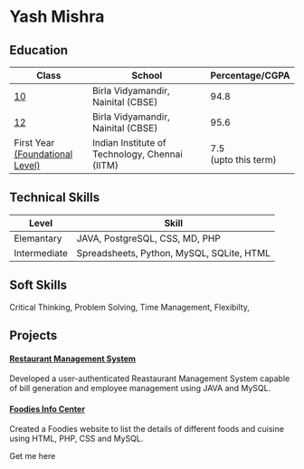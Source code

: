 <!--portfolio-->




# Yash Mishra
## Education

| Class 	| School 		| Percentage/CGPA 	|
|---	|---	|---	|
| [10](/ihtml/1.html) 	| Birla Vidyamandir, Nainital (CBSE) 	 	| 94.8 	| 
| [12](/ihtml/12.html) 	| Birla Vidyamandir, Nainital (CBSE) 	 	| 95.6 	| 
| First Year<br>[(Foundational Level)](/ihtml/fl.html) 	| Indian Institute of Technology, Chennai (IITM) 	| 7.5<br>(upto this term) 	|

## Technical Skills

| Level         | Skill |
|---------------|-------|
| Elemantary    |JAVA, PostgreSQL, CSS, MD, PHP  |
| Intermediate  |Spreadsheets, Python, MySQL, SQLite, HTML |


## Soft Skills
Critical Thinking, Problem Solving, Time Management, Flexibilty,

## Projects

#### [Restaurant Management System]()
Developed a user-authenticated Reastaurant Management System capable of bill generation and employee management using JAVA and MySQL.
#### [Foodies Info Center]()
Created a Foodies website to list the details of different foods and cuisine
using HTML, PHP, CSS and MySQL.


<!-- Social Icons -->
<meta name="viewport" content="width=device-width, initial-scale=1">
<link rel="stylesheet" href="https://cdnjs.cloudflare.com/ajax/libs/font-awesome/4.7.0/css/font-awesome.min.css">
Get me here <a href="www.linkedin.com/in/the-y9" class="fa fa-linkedin" style="background: #007bb5; color: white;"></a>
